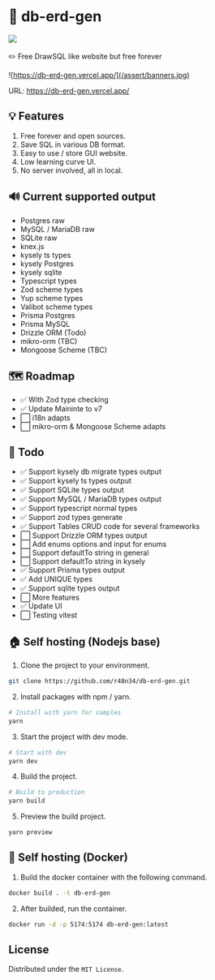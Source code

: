 # 💾 db-erd-gen
<a href="https://github.com/r48n34/db-erd-gen"><img src="https://img.shields.io/github/actions/workflow/status/r48n34/db-erd-gen/test.yml" /></a>

✏️ Free DrawSQL like website but free forever  

![https://db-erd-gen.vercel.app/](/assert/banners.jpg)

URL:
https://db-erd-gen.vercel.app/

## 💡 Features  
1. Free forever and open sources. 
2. Save SQL in various DB format.   
3. Easy to use / store GUI website.  
4. Low learning curve UI.   
5. No server involved, all in local.   

## 🔊 Current supported output  
- Postgres raw  
- MySQL / MariaDB raw 
- SQLite raw
- knex.js  
- kysely ts types
- kysely Postgres
- kysely sqlite
- Typescript types
- Zod scheme types
- Yup scheme types
- Valibot scheme types
- Prisma Postgres
- Prisma MySQL
- Drizzle ORM (Todo)
- mikro-orm (TBC)
- Mongoose Scheme (TBC)

## 🗺️ Roadmap
- ✅ With Zod type checking
- ✅ Update Maininte to v7
- ⬜️ i18n adapts
- ⬜️ mikro-orm & Mongoose Scheme adapts

## 📝 Todo
- ✅ Support kysely db migrate types output  
- ✅ Support kysely ts types output  
- ✅ Support SQLite types output  
- ✅ Support MySQL / MariaDB types output  
- ✅ Support typescript normal types
- ✅ Support zod types generate
- ✅ Support Tables CRUD code for several frameworks
- ⬜️ Support Drizzle ORM types output 
- ⬜️ Add enums options and input for enums
- ⬜️ Support defaultTo string in general
- ⬜️ Support defaultTo string in kysely
- ✅ Support Prisma types output  
- ✅ Add UNIQUE types  
- ✅ Support sqlite types output    
- ⬜️ More features  
- ✅ Update UI  
- ⬜️ Testing vitest  

## 🏠 Self hosting (Nodejs base)
1. Clone the project to your environment.
```bash
git clone https://github.com/r48n34/db-erd-gen.git
```

2. Install packages with npm / yarn.
```bash
# Install with yarn for samples
yarn
```

3. Start the project with dev mode.
```bash
# Start with dev
yarn dev
```

4. Build the project.
```bash
# Build to production
yarn build
```

5. Preview the build project.
```bash
yarn preview
```

## 🐳 Self hosting (Docker)
1. Build the docker container with the following command.
```bash
docker build . -t db-erd-gen
```

2. After builded, run the container.
```bash
docker run -d -p 5174:5174 db-erd-gen:latest
```

## License
Distributed under the `MIT License`.